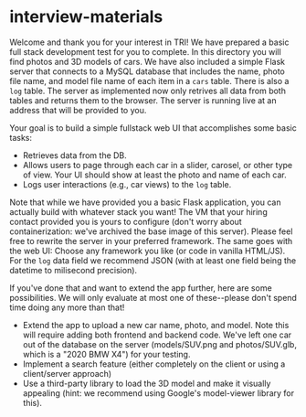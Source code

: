 # interview-materials

Welcome and thank you for your interest in TRI! We have prepared a basic full stack development test for you to complete. In this directory you will find photos and 3D models of cars. We have also included a simple Flask server that connects to a MySQL database that includes the name, photo file name, and model file name of each item in a `cars` table. There is also a `log` table. The server as implemented now only retrives all data from both tables and returns them to the browser. The server is running live at an address that will be provided to you.

Your goal is to build a simple fullstack web UI that accomplishes some basic tasks:
- Retrieves data from the DB.
- Allows users to page through each car in a slider, carosel, or other type of view. Your UI should show at least the photo and name of each car.
- Logs user interactions (e.g., car views) to the `log` table. 

Note that while we have provided you a basic Flask application, you can actually build with whatever stack you want! The VM that your hiring contact provided you is yours to configure (don't worry about containerization: we've archived the base image of this server). Please feel free to rewrite the server in your preferred framework. The same goes with the web UI: Choose any framework you like (or code in vanilla HTML/JS). For the `log` data field we recommend JSON (with at least one field being the datetime to milisecond precision).

If you've done that and want to extend the app further, here are some possibilities. We will only evaluate at most one of these--please don't spend time doing any more than that!

- Extend the app to upload a new car name, photo, and model. Note this will require adding both frontend and backend code. We've left one car out of the database on the server (models/SUV.png and photos/SUV.glb, which is a "2020 BMW X4") for your testing.
- Implement a search feature (either completely on the client or using a client/server approach)
- Use a third-party library to load the 3D model and make it visually appealing (hint: we recommend using Google's model-viewer library for this).